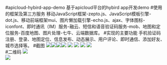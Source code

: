 #apicloud-hybird-app-demo
基于apicloud平台的hybird app开发demo
#使用的框架及第三方服务
移动JavaScript框架-zepto.js、JavaScript模板引擎-dot.js、移动前端框架mui、图片懒加载引擎-echo.js、ajax、字体图标-iconfont、即时通讯（IM）服务-融云、短信和语音验证码服务-mob、地图和定位服务-百度地图、图片处理-七牛、云端数据库。
#实现的主要功能
手机验证码注册、登录、地图定位、信息发布、动态展示、用户评论、即时通信、添加好友、城市选择等。
#截图
![](https://github.com/zaoqishibing/apicloud-hybird-app-demo/raw/master/screen/Screenshot_2016-09-18-11-55-07.png)![](https://github.com/zaoqishibing/apicloud-hybird-app-demo/raw/master/screen/Screenshot_2016-09-18-11-55-18.png)![](https://github.com/zaoqishibing/apicloud-hybird-app-demo/raw/master/screen/Screenshot_2016-09-18-11-55-38.png)![](https://github.com/zaoqishibing/apicloud-hybird-app-demo/raw/master/screen/Screenshot_2016-09-18-11-56-13.png)  ![](https://github.com/zaoqishibing/apicloud-hybird-app-demo/raw/master/screen/Screenshot_2016-09-18-11-56-36.png)  ![](https://github.com/zaoqishibing/apicloud-hybird-app-demo/raw/master/screen/Screenshot_2016-09-18-11-56-47.png)  ![](https://github.com/zaoqishibing/apicloud-hybird-app-demo/raw/master/screen/Screenshot_2016-09-18-12-30-53.png) 
![](https://github.com/zaoqishibing/apicloud-hybird-app-demo/raw/master/screen/Screenshot_2016-09-18-12-32-35.png)  
#二维码
![](https://github.com/zaoqishibing/apicloud-hybird-app-demo/raw/master/screen/android.png)  
![](https://github.com/zaoqishibing/apicloud-hybird-app-demo/raw/master/screen/ios.png)  
